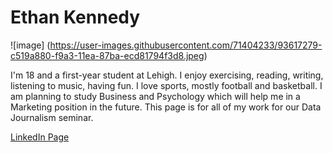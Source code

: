 # Ethan Kennedy 

![image] (https://user-images.githubusercontent.com/71404233/93617279-c519a880-f9a3-11ea-87ba-ecd81794f3d8.jpeg)

I'm 18 and a first-year student at Lehigh. I enjoy exercising, reading, writing, listening to music, having fun. I love sports, mostly football and basketball. I am planning to study Business and Psychology which will help me in a Marketing position in the future. This page is for all of my work for our Data Journalism seminar. 


[LinkedIn Page](https://www.linkedin.com/in/ethan-kennedy-1b65741b2/)
